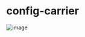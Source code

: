 # config-carrier

![image](https://user-images.githubusercontent.com/13504729/131317126-6852f802-5c65-470e-aec2-b6d85987f7c6.png)

